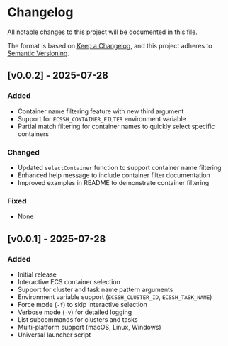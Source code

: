 # Changelog

All notable changes to this project will be documented in this file.

The format is based on [Keep a Changelog](https://keepachangelog.com/en/1.0.0/),
and this project adheres to [Semantic Versioning](https://semver.org/spec/v2.0.0.html).

## [v0.0.2] - 2025-07-28

### Added
- Container name filtering feature with new third argument
- Support for `ECSSH_CONTAINER_FILTER` environment variable
- Partial match filtering for container names to quickly select specific containers

### Changed
- Updated `selectContainer` function to support container name filtering
- Enhanced help message to include container filter documentation
- Improved examples in README to demonstrate container filtering

### Fixed
- None

## [v0.0.1] - 2025-07-28

### Added
- Initial release
- Interactive ECS container selection
- Support for cluster and task name pattern arguments
- Environment variable support (`ECSSH_CLUSTER_ID`, `ECSSH_TASK_NAME`)
- Force mode (`-f`) to skip interactive selection
- Verbose mode (`-v`) for detailed logging
- List subcommands for clusters and tasks
- Multi-platform support (macOS, Linux, Windows)
- Universal launcher script